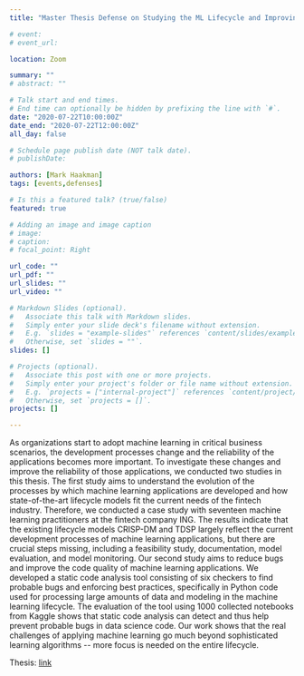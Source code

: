 ```yaml
---
title: "Master Thesis Defense on Studying the ML Lifecycle and Improving Code Quality of ML Applications"

# event: 
# event_url: 

location: Zoom

summary: ""
# abstract: ""

# Talk start and end times.
# End time can optionally be hidden by prefixing the line with `#`.
date: "2020-07-22T10:00:00Z"
date_end: "2020-07-22T12:00:00Z"
all_day: false

# Schedule page publish date (NOT talk date).
# publishDate:

authors: [Mark Haakman]
tags: [events,defenses]

# Is this a featured talk? (true/false)
featured: true

# Adding an image and image caption
# image:
# caption: 
# focal_point: Right

url_code: ""
url_pdf: ""
url_slides: ""
url_video: ""

# Markdown Slides (optional).
#   Associate this talk with Markdown slides.
#   Simply enter your slide deck's filename without extension.
#   E.g. `slides = "example-slides"` references `content/slides/example-slides.md`.
#   Otherwise, set `slides = ""`.
slides: []

# Projects (optional).
#   Associate this post with one or more projects.
#   Simply enter your project's folder or file name without extension.
#   E.g. `projects = ["internal-project"]` references `content/project/deep-learning/index.md`.
#   Otherwise, set `projects = []`.
projects: []

---
```



As organizations start to adopt machine learning in critical business
scenarios, the development processes change and the reliability of the
applications becomes more important. To investigate these changes and improve
the reliability of those applications, we conducted two studies in this thesis.
The first study aims to understand the evolution of the processes by which
machine learning applications are developed and how state-of-the-art lifecycle
models fit the current needs of the fintech industry. Therefore, we conducted a
case study with seventeen machine learning practitioners at the fintech company
ING. The results indicate that the existing lifecycle models CRISP-DM and TDSP
largely reflect the current development processes of machine learning
applications, but there are crucial steps missing, including a feasibility
study, documentation, model evaluation, and model monitoring. Our second study
aims to reduce bugs and improve the code quality of machine learning
applications. We developed a static code analysis tool consisting of six
checkers to find probable bugs and enforcing best practices, specifically in
Python code used for processing large amounts of data and modeling in the
machine learning lifecycle. The evaluation of the tool using 1000 collected
notebooks from Kaggle shows that static code analysis can detect and thus help
prevent probable bugs in data science code. Our work shows that the real
challenges of applying machine learning go much beyond sophisticated learning
algorithms -- more focus is needed on the entire lifecycle.

Thesis: [link](http://resolver.tudelft.nl/uuid:38ff4e9a-222a-4987-998c-ac9d87880907)


